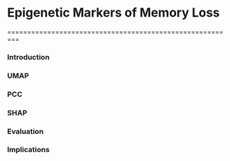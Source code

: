 # Epigenetic Markers of Memory Loss
=========================================================

### Introduction


### UMAP


### PCC


### SHAP


### Evaluation


### Implications
